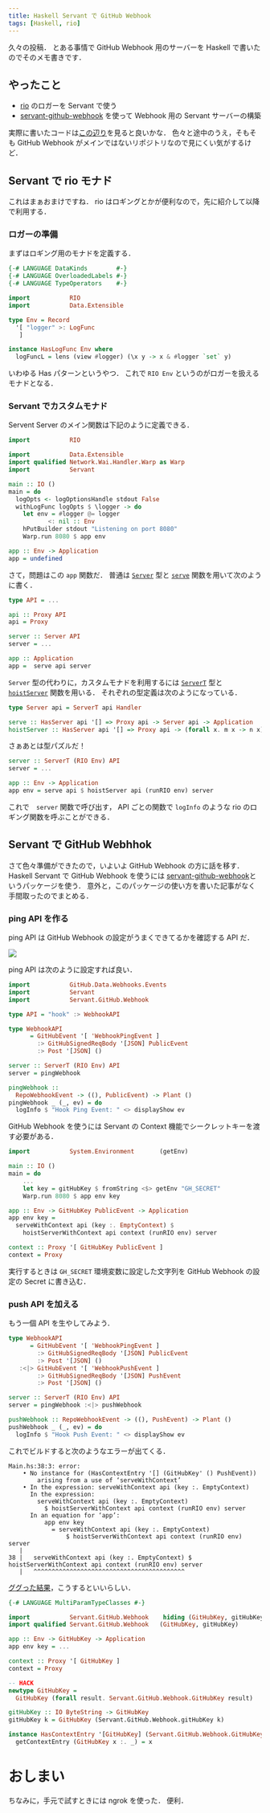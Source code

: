 ```yaml
---
title: Haskell Servant で GitHub Webhook
tags: [Haskell, rio]
---
```


久々の投稿．
とある事情で GitHub Webhook 用のサーバーを Haskell で書いたのでそのメモ書きです．

## やったこと

- [rio](http://hackage.haskell.org/package/rio) のロガーを Servant で使う
- [servant-github-webhook](http://hackage.haskell.org/package/servant-github-webhook) を使って Webhook 用の Servant サーバーの構築

実際に書いたコードは[この辺り](https://github.com/matsubara0507/git-plantation/commit/b93ed3398b30dbba105a580d58e947f131cf1a9a)を見ると良いかな．
色々と途中のうえ，そもそも GitHub Webhook がメインではないリポジトリなので見にくい気がするけど．

## Servant で rio モナド

これはまぁおまけですね．
rio はロギングとかが便利なので，先に紹介して以降で利用する．

### ロガーの準備

まずはロギング用のモナドを定義する．

```Haskell
{-# LANGUAGE DataKinds        #-}
{-# LANGUAGE OverloadedLabels #-}
{-# LANGUAGE TypeOperators    #-}

import           RIO
import           Data.Extensible

type Env = Record
  '[ "logger" >: LogFunc
   ]

instance HasLogFunc Env where
  logFuncL = lens (view #logger) (\x y -> x & #logger `set` y)
```

いわゆる Has パターンというやつ．
これで `RIO Env` というのがロガーを扱えるモナドとなる．

### Servant でカスタムモナド

Servent Server のメイン関数は下記のように定義できる．

```Haskell
import           RIO

import           Data.Extensible
import qualified Network.Wai.Handler.Warp as Warp
import           Servant

main :: IO ()
main = do
  logOpts <- logOptionsHandle stdout False
  withLogFunc logOpts $ \logger -> do
    let env = #logger @= logger
           <: nil :: Env
    hPutBuilder stdout "Listening on port 8080"
    Warp.run 8080 $ app env

app :: Env -> Application
app = undefined
```

さて，問題はこの `app` 関数だ．
普通は [`Server`](http://hackage.haskell.org/package/servant-server-0.14.1/docs/Servant-Server.html#t:Server) 型と [`serve`](http://hackage.haskell.org/package/servant-server-0.14.1/docs/Servant-Server.html#v:serve) 関数を用いて次のように書く．

```Haskell
type API = ...

api :: Proxy API
api = Proxy

server :: Server API
server = ...

app :: Application
app =  serve api server
```

`Server` 型の代わりに，カスタムモナドを利用するには [`ServerT`](http://hackage.haskell.org/package/servant-server-0.14.1/docs/Servant-Server.html#t:ServerT) 型と [`hoistServer`](http://hackage.haskell.org/package/servant-server-0.14.1/docs/Servant-Server.html#v:hoistServer) 関数を用いる．
それぞれの型定義は次のようになっている．

```Haskell
type Server api = ServerT api Handler

serve :: HasServer api '[] => Proxy api -> Server api -> Application
hoistServer :: HasServer api '[] => Proxy api -> (forall x. m x -> n x) -> ServerT api m -> ServerT api n
```

さぁあとは型パズルだ！

```Haskell
server :: ServerT (RIO Env) API
server = ...

app :: Env -> Application
app env = serve api $ hoistServer api (runRIO env) server
```

これで　`server` 関数で呼び出す， API ごとの関数で `logInfo` のような rio のロギング関数を呼ぶことができる．

## Servant で GitHub Webhhok

さて色々準備ができたので，いよいよ GitHub Webhook の方に話を移す．
Haskell Servant で GitHub Webhook を使うには [servant-github-webhook](http://hackage.haskell.org/package/servant-github-webhook)というパッケージを使う．
意外と，このパッケージの使い方を書いた記事がなく手間取ったのでまとめる．

### ping API を作る

ping API は GitHub Webhook の設定がうまくできてるかを確認する API だ．

![](/assets/haskell-github-webhook/ping-event.jpg)

ping API は次のように設定すれば良い．

```Haskell
import           GitHub.Data.Webhooks.Events
import           Servant
import           Servant.GitHub.Webhook

type API = "hook" :> WebhookAPI

type WebhookAPI
      = GitHubEvent '[ 'WebhookPingEvent ]
        :> GitHubSignedReqBody '[JSON] PublicEvent
        :> Post '[JSON] ()

server :: ServerT (RIO Env) API
server = pingWebhook

pingWebhook ::
  RepoWebhookEvent -> ((), PublicEvent) -> Plant ()
pingWebhook _ (_, ev) = do
  logInfo $ "Hook Ping Event: " <> displayShow ev
```

GitHub Webhook を使うには Servant の Context 機能でシークレットキーを渡す必要がある．

```Haskell
import           System.Environment       (getEnv)

main :: IO ()
main = do
    ...
    let key = gitHubKey $ fromString <$> getEnv "GH_SECRET"
    Warp.run 8080 $ app env key

app :: Env -> GitHubKey PublicEvent -> Application
app env key =
  serveWithContext api (key :. EmptyContext) $
    hoistServerWithContext api context (runRIO env) server

context :: Proxy '[ GitHubKey PublicEvent ]
context = Proxy
```

実行するときは `GH_SECRET` 環境変数に設定した文字列を GitHub Webhook の設定の Secret に書き込む．

### push API を加える

もう一個 API を生やしてみよう．

```Haskell
type WebhookAPI
      = GitHubEvent '[ 'WebhookPingEvent ]
        :> GitHubSignedReqBody '[JSON] PublicEvent
        :> Post '[JSON] ()
   :<|> GitHubEvent '[ 'WebhookPushEvent ]
        :> GitHubSignedReqBody '[JSON] PushEvent
        :> Post '[JSON] ()

server :: ServerT (RIO Env) API
server = pingWebhook :<|> pushWebhook

pushWebhook :: RepoWebhookEvent -> ((), PushEvent) -> Plant ()
pushWebhook _ (_, ev) = do
  logInfo $ "Hook Push Event: " <> displayShow ev
```

これでビルドすると次のようなエラーが出てくる．

```
Main.hs:38:3: error:
    • No instance for (HasContextEntry '[] (GitHubKey' () PushEvent))
        arising from a use of ‘serveWithContext’
    • In the expression: serveWithContext api (key :. EmptyContext)
      In the expression:
        serveWithContext api (key :. EmptyContext)
          $ hoistServerWithContext api context (runRIO env) server
      In an equation for ‘app’:
          app env key
            = serveWithContext api (key :. EmptyContext)
                $ hoistServerWithContext api context (runRIO env) server
   |
38 |   serveWithContext api (key :. EmptyContext) $ hoistServerWithContext api context (runRIO env) server
   |   ^^^^^^^^^^^^^^^^^^^^^^^^^^^^^^^^^^^^^^^^^^
```

[ググった結果](https://github.com/tsani/servant-github-webhook/issues/13#issuecomment-408463124)，こうするといいらしい．

```Haskell
{-# LANGUAGE MultiParamTypeClasses #-}

import           Servant.GitHub.Webhook    hiding (GitHubKey, gitHubKey)
import qualified Servant.GitHub.Webhook   (GitHubKey, gitHubKey)

app :: Env -> GitHubKey -> Application
app env key = ...

context :: Proxy '[ GitHubKey ]
context = Proxy

-- HACK
newtype GitHubKey =
  GitHubKey (forall result. Servant.GitHub.Webhook.GitHubKey result)

gitHubKey :: IO ByteString -> GitHubKey
gitHubKey k = GitHubKey (Servant.GitHub.Webhook.gitHubKey k)

instance HasContextEntry '[GitHubKey] (Servant.GitHub.Webhook.GitHubKey result) where
  getContextEntry (GitHubKey x :. _) = x
```

# おしまい

ちなみに，手元で試すときには ngrok を使った．
便利．
